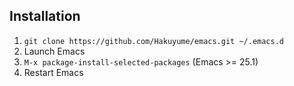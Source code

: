 ## Installation

1. `git clone https://github.com/Hakuyume/emacs.git ~/.emacs.d`
1. Launch Emacs
1. `M-x package-install-selected-packages` (Emacs >= 25.1)
1. Restart Emacs

